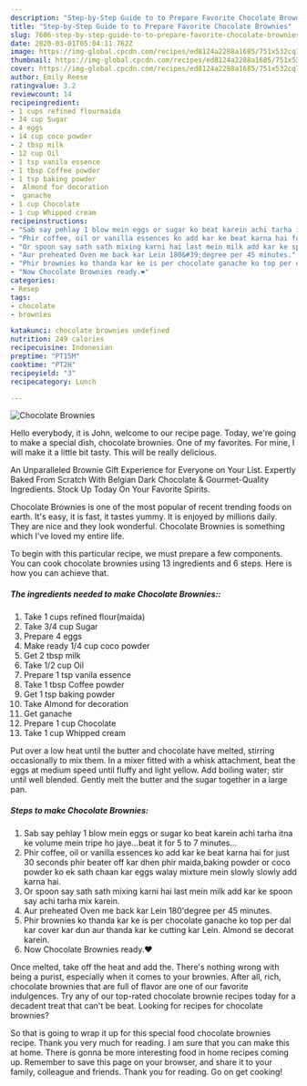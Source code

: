 ```yaml
---
description: "Step-by-Step Guide to to Prepare Favorite Chocolate Brownies"
title: "Step-by-Step Guide to to Prepare Favorite Chocolate Brownies"
slug: 7606-step-by-step-guide-to-to-prepare-favorite-chocolate-brownies
date: 2020-03-01T05:04:11.762Z
image: https://img-global.cpcdn.com/recipes/ed8124a2288a1685/751x532cq70/chocolate-brownies-recipe-main-photo.jpg
thumbnail: https://img-global.cpcdn.com/recipes/ed8124a2288a1685/751x532cq70/chocolate-brownies-recipe-main-photo.jpg
cover: https://img-global.cpcdn.com/recipes/ed8124a2288a1685/751x532cq70/chocolate-brownies-recipe-main-photo.jpg
author: Emily Reese
ratingvalue: 3.2
reviewcount: 14
recipeingredient:
- 1 cups refined flourmaida
- 34 cup Sugar
- 4 eggs
- 14 cup coco powder
- 2 tbsp milk
- 12 cup Oil
- 1 tsp vanila essence
- 1 tbsp Coffee powder
- 1 tsp baking powder
-  Almond for decoration
-  ganache
- 1 cup Chocolate
- 1 cup Whipped cream
recipeinstructions:
- "Sab say pehlay 1 blow mein eggs or sugar ko beat karein achi tarha itna ke volume mein tripe ho jaye...beat it for 5 to 7 minutes..."
- "Phir coffee, oil or vanilla essences ko add kar ke beat karna hai for just 30 seconds phir beater off kar dhen phir maida,baking powder or coco powder ko ek sath chaan kar eggs walay mixture mein slowly slowly add karna hai."
- "Or spoon say sath sath mixing karni hai last mein milk add kar ke spoon say achi tarha mix karein."
- "Aur preheated Oven me back kar Lein 180&#39;degree per 45 minutes."
- "Phir brownies ko thanda kar ke is per chocolate ganache ko top per dal kar cover kar dun aur thanda kar ke cutting kar Lein. Almond se decorat karein."
- "Now Chocolate Brownies ready.❤"
categories:
- Resep
tags:
- chocolate
- brownies

katakunci: chocolate brownies undefined
nutrition: 249 calories
recipecuisine: Indonesian
preptime: "PT15M"
cooktime: "PT2H"
recipeyield: "3"
recipecategory: Lunch

---
```



![Chocolate Brownies](https://img-global.cpcdn.com/recipes/ed8124a2288a1685/751x532cq70/chocolate-brownies-recipe-main-photo.jpg)

Hello everybody, it is John, welcome to our recipe page. Today, we're going to make a special dish, chocolate brownies. One of my favorites. For mine, I will make it a little bit tasty. This will be really delicious.

An Unparalleled Brownie Gift Experience for Everyone on Your List. Expertly Baked From Scratch With Belgian Dark Chocolate &amp; Gourmet-Quality Ingredients. Stock Up Today On Your Favorite Spirits.

Chocolate Brownies is one of the most popular of recent trending foods on earth. It's easy, it is fast, it tastes yummy. It is enjoyed by millions daily. They are nice and they look wonderful. Chocolate Brownies is something which I've loved my entire life.


To begin with this particular recipe, we must prepare a few components. You can cook chocolate brownies using 13 ingredients and 6 steps. Here is how you can achieve that.

##### The ingredients needed to make Chocolate Brownies::

1. Take 1 cups refined flour(maida)
1. Take 3/4 cup Sugar
1. Prepare 4 eggs
1. Make ready 1/4 cup coco powder
1. Get 2 tbsp milk
1. Take 1/2 cup Oil
1. Prepare 1 tsp vanila essence
1. Take 1 tbsp Coffee powder
1. Get 1 tsp baking powder
1. Take  Almond for decoration
1. Get  ganache
1. Prepare 1 cup Chocolate
1. Take 1 cup Whipped cream


Put over a low heat until the butter and chocolate have melted, stirring occasionally to mix them. In a mixer fitted with a whisk attachment, beat the eggs at medium speed until fluffy and light yellow. Add boiling water; stir until well blended. Gently melt the butter and the sugar together in a large pan. 

##### Steps to make Chocolate Brownies:

1. Sab say pehlay 1 blow mein eggs or sugar ko beat karein achi tarha itna ke volume mein tripe ho jaye...beat it for 5 to 7 minutes...
1. Phir coffee, oil or vanilla essences ko add kar ke beat karna hai for just 30 seconds phir beater off kar dhen phir maida,baking powder or coco powder ko ek sath chaan kar eggs walay mixture mein slowly slowly add karna hai.
1. Or spoon say sath sath mixing karni hai last mein milk add kar ke spoon say achi tarha mix karein.
1. Aur preheated Oven me back kar Lein 180&#39;degree per 45 minutes.
1. Phir brownies ko thanda kar ke is per chocolate ganache ko top per dal kar cover kar dun aur thanda kar ke cutting kar Lein. Almond se decorat karein.
1. Now Chocolate Brownies ready.❤


Once melted, take off the heat and add the. There&#39;s nothing wrong with being a purist, especially when it comes to your brownies. After all, rich, chocolate brownies that are full of flavor are one of our favorite indulgences. Try any of our top-rated chocolate brownie recipes today for a decadent treat that can&#39;t be beat. Looking for recipes for chocolate brownies? 

So that is going to wrap it up for this special food chocolate brownies recipe. Thank you very much for reading. I am sure that you can make this at home. There is gonna be more interesting food in home recipes coming up. Remember to save this page on your browser, and share it to your family, colleague and friends. Thank you for reading. Go on get cooking!
